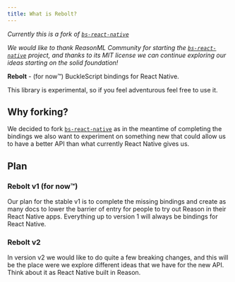 ```yaml
---
title: What is Rebolt?
---
```


_Currently this is a fork of [`bs-react-native`](https://github.com/reasonml-community/bs-react-native)_

_We would like to thank ReasonML Community for starting the [`bs-react-native`](https://github.com/reasonml-community/bs-react-native) project, and thanks to its MIT license we can continue exploring our ideas starting on the solid foundation!_

**Rebolt** - (for now™) BuckleScript bindings for React Native.

This library is experimental, so if you feel adventurous feel free to use it.

## Why forking?

We decided to fork [`bs-react-native`](https://github.com/reasonml-community/bs-react-native) as in the meantime of completing the bindings we also want to experiment on something new that could allow us to have a better API than what currently React Native gives us.

## Plan

### Rebolt v1 (for now™)

Our plan for the stable v1 is to complete the missing bindings and create as many docs to lower the barrier of entry for people to try out Reason in their React Native apps. Everything up to version 1 will always be bindings for React Native.

### Rebolt v2

In version v2 we would like to do quite a few breaking changes, and this will be the place were we explore different ideas that we have for the new API.
Think about it as React Native built in Reason.
